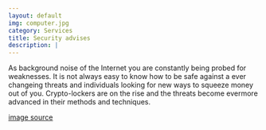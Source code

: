 ```yaml
---
layout: default
img: computer.jpg
category: Services
title: Security advises
description: |
---
```

  As background noise of the Internet you are constantly being probed for weaknesses. It is not always easy to know how to be safe against a ever changeing threats and individuals looking for new ways to squeeze money out of you. Crypto-lockers are on the rise and the threats become evermore advanced in their methods and techniques. 

  [image source](https://search.creativecommons.org/photos/cebd67d3-62fd-4490-a680-23f7b7686a93)
